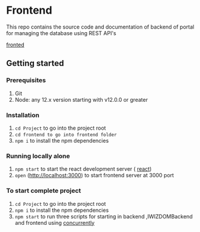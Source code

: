 # Frontend

This repo contains the source code and documentation of backend of portal for  managing the database using REST API's

[fronted](https://github.com/ghagargunde/-RSquare-web-studio/tree/main/project/frontend)


## Getting started

### Prerequisites

1. Git
1. Node: any 12.x version starting with v12.0.0 or greater


### Installation

1. `cd Project` to go into the project root
1. `cd frontend to go into frontend folder`
1. `npm i` to install the  npm dependencies

### Running locally alone

1. `npm start` to start the react development server ( [react](https://www.github.com/facebook/react))
1. `open` ([http://localhost:3000](http://localhost:3000)) to start frontend server at 3000 port

### To start complete project 
1. `cd Project` to go into the project root
1. `npm i` to install the  npm dependencies
1. `npm start` to run three scripts for starting in backend ,IWIZDOMBackend and frontend using [concurrently](https://www.npmjs.com/package/concurrently)
